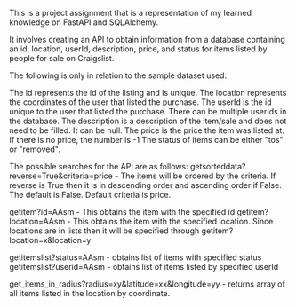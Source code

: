 This is a project assignment that is a representation of my learned knowledge on FastAPI and SQLAlchemy.

It involves creating an API to obtain information from a database containing an id, location, userId, description, price, and status for items listed by people for sale on Craigslist.


The following is only in relation to the sample dataset used:

The id represents the id of the listing and is unique. 
The location represents the coordinates of the user that listed the purchase.
The userId is the id unique to the user that listed the purchase. There can be multiple userIds in the database.
The description is a description of the item/sale and does not need to be filled. It can be null.
The price is the price the item was listed at. If there is no price, the number is -1
The status of items can be either "tos" or "removed".

The possible searches for the API are as follows:
getsorteddata?reverse=True&criteria=price - The items will be ordered by the criteria. If reverse is True then it is in descending order and ascending order if False. The default is False. 
Default criteria is price.

getitem?id=AAsm - This obtains the item with the specified id
getitem?location=AAsm - This obtains the item with the specified location. Since locations are in lists then it will be specified through getitem?location=x&location=y

getitemslist?status=AAsm - obtains list of items with specified status
getitemslist?userid=AAsm - obtains list of items listed by specified userId

get_items_in_radius?radius=xy&latitude=xx&longitude=yy - returns array of all items listed in the location by coordinate.
